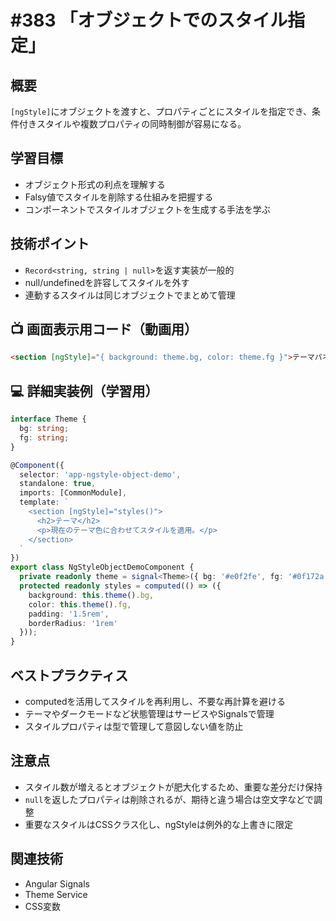 # #383 「オブジェクトでのスタイル指定」

## 概要
`[ngStyle]`にオブジェクトを渡すと、プロパティごとにスタイルを指定でき、条件付きスタイルや複数プロパティの同時制御が容易になる。

## 学習目標
- オブジェクト形式の利点を理解する
- Falsy値でスタイルを削除する仕組みを把握する
- コンポーネントでスタイルオブジェクトを生成する手法を学ぶ

## 技術ポイント
- `Record<string, string | null>`を返す実装が一般的
- null/undefinedを許容してスタイルを外す
- 連動するスタイルは同じオブジェクトでまとめて管理

## 📺 画面表示用コード（動画用）
```html
<section [ngStyle]="{ background: theme.bg, color: theme.fg }">テーマパネル</section>
```

## 💻 詳細実装例（学習用）
```typescript
interface Theme {
  bg: string;
  fg: string;
}

@Component({
  selector: 'app-ngstyle-object-demo',
  standalone: true,
  imports: [CommonModule],
  template: `
    <section [ngStyle]="styles()">
      <h2>テーマ</h2>
      <p>現在のテーマ色に合わせてスタイルを適用。</p>
    </section>
  `
})
export class NgStyleObjectDemoComponent {
  private readonly theme = signal<Theme>({ bg: '#e0f2fe', fg: '#0f172a' });
  protected readonly styles = computed(() => ({
    background: this.theme().bg,
    color: this.theme().fg,
    padding: '1.5rem',
    borderRadius: '1rem'
  }));
}
```

## ベストプラクティス
- computedを活用してスタイルを再利用し、不要な再計算を避ける
- テーマやダークモードなど状態管理はサービスやSignalsで管理
- スタイルプロパティは型で管理して意図しない値を防止

## 注意点
- スタイル数が増えるとオブジェクトが肥大化するため、重要な差分だけ保持
- `null`を返したプロパティは削除されるが、期待と違う場合は空文字などで調整
- 重要なスタイルはCSSクラス化し、ngStyleは例外的な上書きに限定

## 関連技術
- Angular Signals
- Theme Service
- CSS変数
